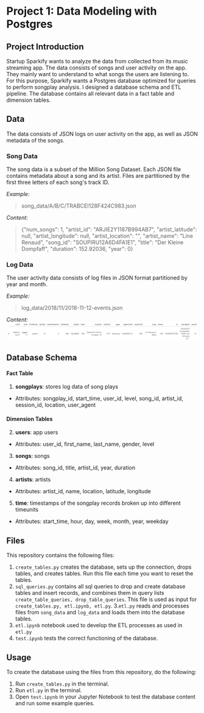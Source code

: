 # Project 1: Data Modeling with Postgres

## Project Introduction
Startup Sparkify wants to analyze the data from collected from its music streaming app. The data consists of songs and user activity on the app. They mainly want to understand to what songs the users are listening to. For this purpose, Sparkify wants a Postgres database optimized for queries to perform songplay analysis. I designed a database schema and ETL pipeline. The database contains all relevant data in a fact table and dimension tables.

## Data
The data consists of JSON logs on user activity on the app, as well as JSON metadata of the songs.

### Song Data
The song data is a subset of the Million Song Dataset. Each JSON file contains metadata about a song and its artist. Files are partitioned by the first three letters of each song's track ID.

*Example:*
>song_data/A/B/C/TRABCEI128F424C983.json

*Content:*
> {"num_songs": 1, "artist_id": "ARJIE2Y1187B994AB7", "artist_latitude": null, "artist_longitude": null, "artist_location": "", "artist_name": "Line Renaud", "song_id": "SOUPIRU12A6D4FA1E1", "title": "Der Kleine Dompfaff", "duration": 152.92036, "year": 0}

### Log Data
The user activity data consists of log files in JSON format partitioned by year and month.

*Example:*
> log_data/2018/11/2018-11-12-events.json

*Content:*
<img src="images/logdata.png" alt="logdata content">


## Database Schema

#### Fact Table
1. **songplays**: stores log data of song plays
  * Attributes: songplay_id, start_time, user_id, level, song_id, artist_id, session_id, location, user_agent


#### Dimension Tables
2. **users**: app users
  * Attributes: user_id, first_name, last_name, gender, level
3. **songs**: songs
  * Attributes: song_id, title, artist_id, year, duration
4. **artists**: artists
  * Attributes: artist_id, name, location, latitude, longitude
5. **time**: timestamps of the songplay records broken up into different timeunits
  * Attributes: start_time, hour, day, week, month, year, weekday

## Files
This repository contains the following files:
1. `create_tables.py` creates the database, sets up the connection, drops tables, and creates tables. Run this file each time you want to reset the tables.
2. `sql_queries.py` contains all sql  queries to drop and create database tables and insert records, and combines them in query lists `create_table_queries, drop_table_queries`. This file is used as input for `create_tables.py, etl.ipynb, etl.py`.
3.`etl.py` reads and processes files from `song_data` and `log_data` and loads them into the database tables.
4. `etl.ipynb` notebook used to develop the ETL processes as used in `etl.py`
5. `test.ipynb` tests the correct functioning of the database.

## Usage
To create the database using the files from this repository, do the following:
1. Run `create_tables.py` in the terminal.
2. Run `etl.py` in the terminal.
3. Open `test.ipynb` in your Jupyter Notebook to test the database content and run some example queries.
